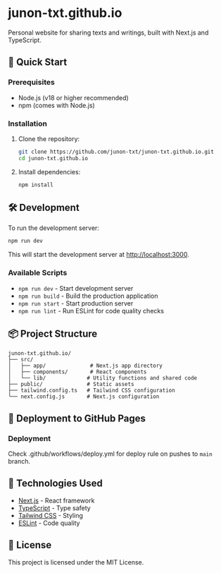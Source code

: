 # junon-txt.github.io

Personal website for sharing texts and writings, built with Next.js and TypeScript.

## 🚀 Quick Start

### Prerequisites

- Node.js (v18 or higher recommended)
- npm (comes with Node.js)

### Installation

1. Clone the repository:
   ```bash
   git clone https://github.com/junon-txt/junon-txt.github.io.git
   cd junon-txt.github.io
   ```

2. Install dependencies:
   ```bash
   npm install
   ```

## 🛠️ Development

To run the development server:

```bash
npm run dev
```

This will start the development server at [http://localhost:3000](http://localhost:3000).

### Available Scripts

- `npm run dev` - Start development server
- `npm run build` - Build the production application
- `npm run start` - Start production server
- `npm run lint` - Run ESLint for code quality checks

## 📦 Project Structure

```
junon-txt.github.io/
├── src/
│   ├── app/              # Next.js app directory
│   ├── components/       # React components
│   └── lib/             # Utility functions and shared code
├── public/              # Static assets
├── tailwind.config.ts   # Tailwind CSS configuration
└── next.config.js       # Next.js configuration
```

## 🚀 Deployment to GitHub Pages

### Deployment

Check .github/workflows/deploy.yml for deploy rule on pushes to `main` branch.

## 🔧 Technologies Used

- [Next.js](https://nextjs.org/) - React framework
- [TypeScript](https://www.typescriptlang.org/) - Type safety
- [Tailwind CSS](https://tailwindcss.com/) - Styling
- [ESLint](https://eslint.org/) - Code quality

## 📝 License

This project is licensed under the MIT License.
